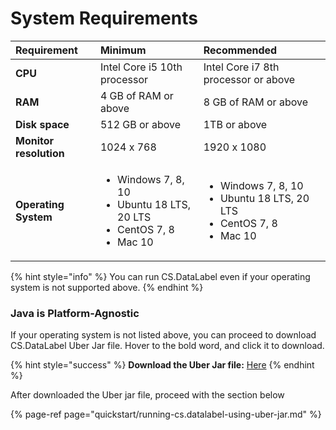 # System Requirements

<table>
  <thead>
    <tr>
      <th style="text-align:left">Requirement</th>
      <th style="text-align:left">Minimum</th>
      <th style="text-align:left">Recommended</th>
    </tr>
  </thead>
  <tbody>
    <tr>
      <td style="text-align:left"><b>CPU</b>
      </td>
      <td style="text-align:left">Intel Core i5 10th processor</td>
      <td style="text-align:left">Intel Core i7 8th processor or above</td>
    </tr>
    <tr>
      <td style="text-align:left"><b>RAM</b>
      </td>
      <td style="text-align:left">4 GB of RAM or above</td>
      <td style="text-align:left">8 GB of RAM or above</td>
    </tr>
    <tr>
      <td style="text-align:left"><b>Disk space</b>
      </td>
      <td style="text-align:left">512 GB or above</td>
      <td style="text-align:left">1TB or above</td>
    </tr>
    <tr>
      <td style="text-align:left"><b>Monitor resolution</b>
      </td>
      <td style="text-align:left">1024 x 768</td>
      <td style="text-align:left">1920 x 1080</td>
    </tr>
    <tr>
      <td style="text-align:left"><b>Operating System</b>
      </td>
      <td style="text-align:left">
        <ul>
          <li>Windows 7, 8, 10</li>
          <li>Ubuntu 18 LTS, 20 LTS</li>
          <li>CentOS 7, 8</li>
          <li>Mac 10</li>
        </ul>
      </td>
      <td style="text-align:left">
        <ul>
          <li>Windows 7, 8, 10</li>
          <li>Ubuntu 18 LTS, 20 LTS</li>
          <li>CentOS 7, 8</li>
          <li>Mac 10</li>
        </ul>
      </td>
    </tr>
  </tbody>
</table>

{% hint style="info" %}
You can run CS.DataLabel even if your operating system is not supported above.
{% endhint %}

### Java is Platform-Agnostic

If your operating system is not listed above, you can proceed to download  CS.DataLabel Uber Jar file. Hover to the bold word, and click it to download. 

{% hint style="success" %}
**Download the Uber Jar file:** [Here](https://bit.ly/38aUhRA)
{% endhint %}

After downloaded the Uber jar file, proceed with the section below

{% page-ref page="quickstart/running-cs.datalabel-using-uber-jar.md" %}

